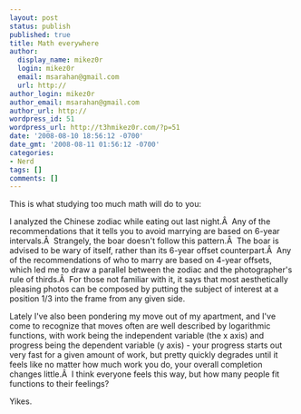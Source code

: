 ```yaml
---
layout: post
status: publish
published: true
title: Math everywhere
author:
  display_name: mikez0r
  login: mikez0r
  email: msarahan@gmail.com
  url: http://
author_login: mikez0r
author_email: msarahan@gmail.com
author_url: http://
wordpress_id: 51
wordpress_url: http://t3hmikez0r.com/?p=51
date: '2008-08-10 18:56:12 -0700'
date_gmt: '2008-08-11 01:56:12 -0700'
categories:
- Nerd
tags: []
comments: []
---
```

<p>This is what studying too much math will do to you:</p>
<p>I analyzed the Chinese zodiac while eating out last night.Â  Any of the recommendations that it tells you to avoid marrying are based on 6-year intervals.Â  Strangely, the boar doesn't follow this pattern.Â  The boar is advised to be wary of itself, rather than its 6-year offset counterpart.Â  Any of the recommendations of who to marry are based on 4-year offsets, which led me to draw a parallel between the zodiac and the photographer's rule of thirds.Â  For those not familiar with it, it says that most aesthetically pleasing photos can be composed by putting the subject of interest at a position 1/3 into the frame from any given side.</p>
<p>Lately I've also been pondering my move out of my apartment, and I've come to recognize that moves often are well described by logarithmic functions, with work being the independent variable (the x axis) and progress being the dependent variable (y axis) - your progress starts out very fast for a given amount of work, but pretty quickly degrades until it feels like no matter how much work you do, your overall completion changes little.Â  I think everyone feels this way, but how many people fit functions to their feelings?</p>
<p>Yikes.</p>
